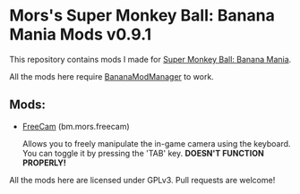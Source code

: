 # Mors's Super Monkey Ball: Banana Mania Mods v0.9.1

This repository contains mods I made for [Super Monkey Ball: Banana Mania](https://store.steampowered.com/app/1316910/Super_Monkey_Ball_Banana_Mania/).

All the mods here require [BananaModManager](https://github.com/MorsGames/BananaModManager) to work.

## Mods:

- [FreeCam](https://gamebanana.com/mods/322989) (bm.mors.freecam)
  
  Allows you to freely manipulate the in-game camera using the keyboard. You can toggle it by pressing the 'TAB' key. **DOESN'T FUNCTION PROPERLY!**

All the mods here are licensed under GPLv3. Pull requests are welcome!